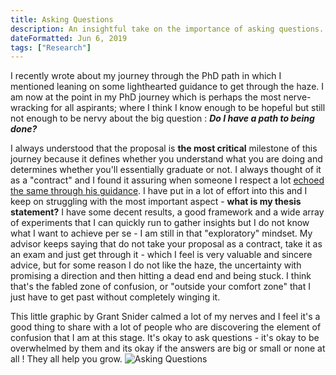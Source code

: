 ```yaml
---
title: Asking Questions
description: An insightful take on the importance of asking questions.
dateFormatted: Jun 6, 2019
tags: ["Research"]
---
```

I recently wrote about my journey through the PhD path in which I mentioned leaning on some lighthearted guidance to get through the haze. I am now at the point in my PhD journey which is perhaps the most nerve-wracking for all aspirants; where I think I know enough to be hopeful but still not enough to be nervy about the big question : **_Do I have a path to being done?_** 

I always understood that the proposal is **the most critical** milestone of this journey because it defines whether you understand what you are doing and determines whether you'll essentially graduate or not. I always thought of it as a "contract" and I found it assuring when someone I respect a lot [echoed the same through his guidance](http://matt.might.net/articles/advice-for-phd-thesis-proposals/). I have put in a lot of effort into this and I keep on struggling with the most important aspect - **what is my thesis statement?** I have some decent results, a good framework and a wide array of experiments that I can quickly run to gather insights but I do not know what I want to achieve per se - I am still in that "exploratory" mindset. My advisor keeps saying that do not take your proposal as a contract, take it as an exam and just get through it - which I feel is very valuable and sincere advice, but for some reason I do not like the haze, the uncertainty with promising a direction and then hitting a dead end and being stuck. I think that's the fabled zone of confusion, or "outside your comfort zone" that I just have to get past without completely winging it. 

This little graphic by Grant Snider calmed a lot of my nerves and I feel it's a good thing to share with a lot of people who are discovering the element of confusion that I am at this stage. It's okay to ask questions - it's okay to be overwhelmed by them and its okay if the answers are big or small or none at all ! They all help you grow. 
![Asking Questions](/assets/images/posts/AskingQuestions.jpg)